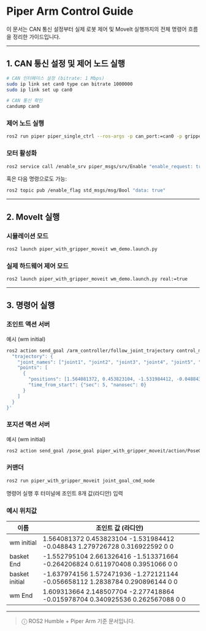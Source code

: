 # Piper Arm Control Guide

이 문서는 CAN 통신 설정부터 실제 로봇 제어 및 MoveIt 실행까지의 전체 명령어 흐름을 정리한 가이드입니다.

---

## 1. CAN 통신 설정 및 제어 노드 실행

```bash
# CAN 인터페이스 설정 (bitrate: 1 Mbps)
sudo ip link set can0 type can bitrate 1000000
sudo ip link set up can0

# CAN 통신 확인
candump can0
```

### 제어 노드 실행

```bash
ros2 run piper piper_single_ctrl --ros-args -p can_port:=can0 -p gripper_exist:=true -p gripper_val_mutiple:=2
```

### 모터 활성화

```bash
ros2 service call /enable_srv piper_msgs/srv/Enable "enable_request: true"
```

혹은 다음 명령으로도 가능:

```bash
ros2 topic pub /enable_flag std_msgs/msg/Bool "data: true"
```

---

## 2. MoveIt 실행

### 시뮬레이션 모드

```bash
ros2 launch piper_with_gripper_moveit wm_demo.launch.py
```

### 실제 하드웨어 제어 모드

```bash
ros2 launch piper_with_gripper_moveit wm_demo.launch.py real:=true
```

---

## 3. 명령어 실행

### 조인트 액션 서버

예시 (wm initial)

```bash
ros2 action send_goal /arm_controller/follow_joint_trajectory control_msgs/action/FollowJointTrajectory '{
  "trajectory": {
    "joint_names": ["joint1", "joint2", "joint3", "joint4", "joint5", "joint6"],
    "points": [
      {
        "positions": [1.564081372, 0.453823104, -1.531984412, -0.048843, 1.279726728, 0.316922592],
        "time_from_start": {"sec": 5, "nanosec": 0}
      }
    ]
  }
}'
```

### 포지션 액션 서버

예시 (wm initial)

```bash
ros2 action send_goal /pose_goal piper_with_gripper_moveit/action/PoseGoal "{target_pose: {header: {frame_id: 'base_link'}, pose: {position: {x: 0.4, y: 0.0, z: 0.7}, orientation: {x: 0.0, y: 0.0, z: 0.0, w: 1.0}}}}”
```

### 커맨더

```bash
ros2 run piper_with_gripper_moveit joint_goal_cmd_node
```

명령어 실행 후 터미널에 조인트 8개 값(라디안) 입력

### 예시 위치값

| 이름           | 조인트 값 (라디안) |
|----------------|--------------------|
| wm initial     | 1.564081372 0.453823104 -1.531984412 -0.048843 1.279726728 0.316922592 0 0 |
| basket End     | -1.552795104 2.661326416 -1.513371664 -0.264206824 0.611970408 0.3951066 0 0 |
| basket initial | -1.637974156 1.572471936 -1.272121144 -0.056658112 1.2838784 0.290896144 0 0 |
| wm End         | 1.609313664 2.148507704 -2.277418864 -0.015978704 0.340925536 0.262567088 0 0 |

---

> ⓘ ROS2 Humble + Piper Arm 기준 문서입니다.
